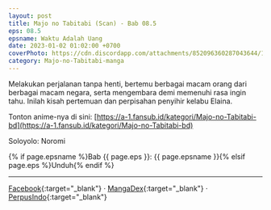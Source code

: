 ```yaml
---
layout: post
title: Majo no Tabitabi (Scan) - Bab 08.5
eps: 08.5
epsname: Waktu Adalah Uang
date: 2023-01-02 01:02:00 +0700
coverPhoto: https://cdn.discordapp.com/attachments/852096360287043644/1075786906962497566/bab8.5.png
category: Majo-no-Tabitabi-manga
---
```


Melakukan perjalanan tanpa henti, bertemu berbagai macam orang dari berbagai macam negara, serta mengembara demi memenuhi rasa ingin tahu. Inilah kisah pertemuan dan perpisahan penyihir kelabu Elaina.

Tonton anime-nya di sini: [https://a-1.fansub.id/kategori/Majo-no-Tabitabi-bd](https://a-1.fansub.id/kategori/Majo-no-Tabitabi-bd)

Soloyolo: Noromi

{% if page.epsname %}Bab {{ page.eps }}: {{ page.epsname }}{% elsif page.eps %}Unduh{% endif %}

---
[Facebook](https://www.facebook.com/a1fansub/posts/pfbid02tHrCspvNCTrQbDWQ9S5AXnwwAEaJ7nAHNgRJpgB23c32iJDFE1L7T87opJ4XEz3rl){:target="_blank"} &middot; [MangaDex](https://mangadex.org/chapter/444a70df-1700-4a4f-ae0b-f81a0f633ce9){:target="_blank"} &middot; [PerpusIndo](https://www.perpusindo.info/berkas/k8yjt0RM.elaina-majo-no-tabitabi-bab-08-5-digital-pdf){:target="_blank"}